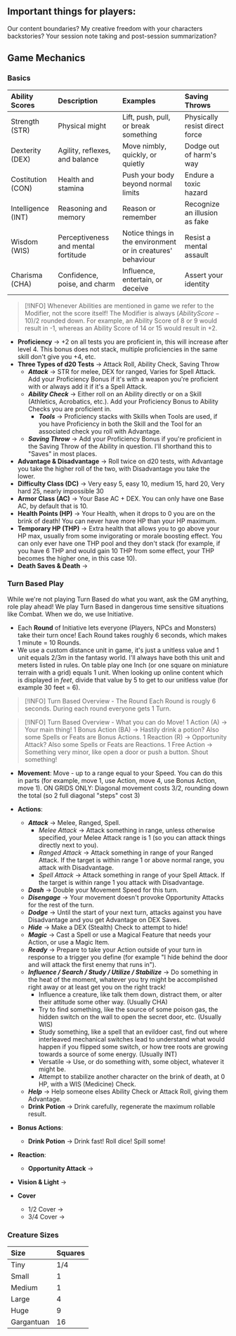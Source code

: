 
## Important things for players:

Our content boundaries? 
My creative freedom with your characters backstories?
Your session note taking and post-session summarization?


## Game Mechanics

### Basics

  Ability Scores | Description | Examples | Saving Throws
  :-- | :-- | :-- | :--
  Strength (STR) | Physical might | Lift, push, pull, or break something | Physically resist direct force
  Dexterity (DEX) | Agility, reflexes, and balance | Move nimbly, quickly, or quietly | Dodge out of harm's way 
  Costitution (CON) | Health and stamina | Push your body beyond normal limits | Endure a toxic hazard
  Intelligence (INT) | Reasoning and memory | Reason or remember | Recognize an illusion as fake
  Wisdom (WIS) | Perceptiveness and mental fortitude | Notice things in the environment or in creatures' behaviour | Resist a mental assault           
  Charisma (CHA) | Confidence, poise, and charm | Influence, entertain, or deceive | Assert your identity

  >[!INFO] Whenever Abilities are mentioned in game we refer to the Modifier, not the score itself! The Modifier is always $(AbilityScore-10)/2$ rounded down. For example, an Ability Score of 8 or 9 would result in -1, whereas an Ability Score of 14 or 15 would result in +2.  

- **Proficiency** -> +2 on all tests you are proficient in, this will increase after level 4. This bonus does not stack, multiple proficiencies in the same skill don't give you +4, etc.  
- **Three Types of d20 Tests** -> Attack Roll, Ability Check, Saving Throw 
  - ***Attack*** -> STR for melee, DEX for ranged, Varies for Spell Attack. Add your Proficiency Bonus if it's with a weapon you're proficient with or always add it if it's a Spell Attack. 
  - ***Ability Check*** -> Either roll on an Ability directly or on a Skill (Athletics, Acrobatics, etc.). Add your Proficiency Bonus to Ability Checks you are proficient in. 
    - ***Tools*** -> Proficiency stacks with Skills when Tools are used, if you have Proficiency in both the Skill and the Tool for an associated check you roll with Advantage.
  - ***Saving Throw*** -> Add your Proficiency Bonus if you're proficient in the Saving Throw of the Ability in question. I'll shorthand this to "Saves" in most places.
- **Advantage & Disadvantage** -> Roll twice on d20 tests, with Advantage you take the higher roll of the two, with Disadvantage you take the lower.
- **Difficulty Class (DC)** -> Very easy 5, easy 10, medium 15, hard 20, Very hard 25, nearly impossible 30 
- **Armor Class (AC)** -> Your Base AC + DEX. You can only have one Base AC, by default that is 10.
- **Health Points (HP)** -> Your Health, when it drops to 0 you are on the brink of death! You can never have more HP than your HP maximum.
- **Temporary HP (THP)** -> Extra health that allows you to go above your HP max, usually from some invigorating or morale boosting effect. You can only ever have one THP pool and they don't stack (for example, if you have 6 THP and would gain 10 THP from some effect, your THP becomes the higher one, in this case 10). 
- **Death Saves & Death** ->

### Turn Based Play
While we're not playing Turn Based do what you want, ask the GM anything, role play ahead!
We play Turn Based in dangerous time sensitive situations like Combat. When we do, we use Initiative.

  - Each **Round** of Initiative lets everyone (Players, NPCs and Monsters) take their turn once! Each Round takes roughly 6 seconds, which makes 1 minute = 10 Rounds. 
  - We use a custom distance unit in game, it's just a unitless value and 1 unit equals $2/3m$ in the fantasy world. I'll always have both this unit and meters listed in rules. On table play one Inch (or one square on miniature terrain with a grid) equals 1 unit. When looking up online content which is displayed in *feet*, divide that value by 5 to get to our unitless value (for example 30 feet = 6).

>[!INFO] Turn Based Overview - The Round
  Each Round is rougly 6 seconds.
  During each round everyone gets 1 Turn.


>[!INFO] Turn Based Overview - What you can do
  Move!
  1 Action (A) -> Your main thing!
  1 Bonus Action (BA) -> Hastily drink a potion? Also some Spells or Feats are Bonus Actions. 
  1 Reaction (R) -> Opportunity Attack? Also some Spells or Feats are Reactions.
  1 Free Action -> Something very minor, like open a door or push a button.
  Shout something!

  - **Movement**: Move - up to a range equal to your Speed. You can do this in parts (for example, move 1, use Action, move 4, use Bonus Action, move 1). ON GRIDS ONLY: Diagonal movement costs $3/2$, rounding down the total (so 2 full diagonal "steps" cost 3) 
  - **Actions**:
    - ***Attack*** -> Melee, Ranged, Spell.
      - *Melee Attack* -> Attack something in range, unless otherwise specified, your Melee Attack range is 1 (so you can attack things directly next to you).
      - *Ranged Attack* -> Attack something in range of your Ranged Attack. If the target is within range 1 or above normal range, you attack with Disadvantage.
      - *Spell Attack* -> Attack something in range of your Spell Attack. If the target is within range 1 you attack with Disadvantage.
    - ***Dash*** -> Double your Movement Speed for this turn.
    - ***Disengage*** -> Your movement doesn't provoke Opportunity Attacks for the rest of the turn.
    - ***Dodge*** -> Until the start of your next turn, attacks against you have Disadvantage and you get Advantage on DEX Saves.
    - ***Hide*** -> Make a DEX (Stealth) Check to attempt to hide!
    - ***Magic*** -> Cast a Spell or use a Magical Feature that needs your Action, or use a Magic Item.
    - ***Ready*** -> Prepare to take your Action outside of your turn in response to a trigger you define (for example "I hide behind the door and will attack the first enemy that runs in").
    - ***Influence / Search / Study / Utilize / Stabilize*** -> Do something in the heat of the moment, whatever you try might be accomplished right away or at least get you on the right track!
      - Influence a creature, like talk them down, distract them, or alter their attitude some other way. (Usually CHA)
      - Try to find something, like the source of some poison gas, the hidden switch on the wall to open the secret door, etc. (Usually WIS)
      - Study something, like a spell that an evildoer cast, find out where interleaved mechanical switches lead to understand what would happen if you flipped some switch, or how tree roots are growing towards a source of some energy. (Usually INT)
      - Versatile -> Use, or do something with, some object, whatever it might be.
      - Attempt to stabilize another character on the brink of death, at 0 HP, with a WIS (Medicine) Check. 
    - ***Help*** -> Help someone elses Ability Check or Attack Roll, giving them Advantage. 
    - **Drink Potion** -> Drink carefully, regenerate the maximum rollable result.
  - **Bonus Actions**:
    - **Drink Potion** -> Drink fast! Roll dice! Spill some! 
  - **Reaction**:
    - **Opportunity Attack** -> 



- **Vision & Light** ->

- **Cover** 
  - 1/2 Cover -> 
  - 3/4 Cover ->


### Creature Sizes

Size | Squares
:-- | :--
Tiny | 1/4
Small | 1 
Medium | 1
Large | 4
Huge | 9
Gargantuan | 16
